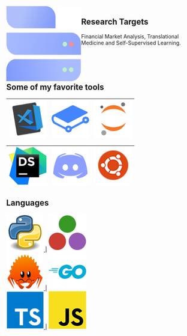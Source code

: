 <img align="left" src="https://raw.githubusercontent.com/Blastorios/Blastorios/master/images/B-logo.svg" width="200" height="200"/>
<h2><strong>Research Targets</strong></h2>
Financial Market Analysis, Translational Medicine and Self-Supervised Learning.
<br>
<br>
<br>
<br>
<br>

## Some of my favorite tools
<a href="https://code.visualstudio.com/"> <img src="https://raw.githubusercontent.com/Blastorios/Blastorios/master/images/vscode_render.png" alt="vscode render" width="100" height="100"> </a> | <a href="https://www.gitbook.com/"> <img src="https://raw.githubusercontent.com/Blastorios/Blastorios/master/images/gitbook_render.png" alt="gitbook render" width="100" height="100"> </a> | <a href="https://www.jupyter.org/"> <img src="https://raw.githubusercontent.com/Blastorios/Blastorios/master/images/jupyter_render.png" alt="jupyter render" width="100" height="100"> </a>
---------------------------------------------------------------------------------------------------------------------------------------------------------------------- | -------------------------------------------------------------------------------------------------------------------------------------------------------- | ------------------------------------------------------------------------------------------------------------------------------------------------------------------

<a href="https://www.jetbrains.com/dataspell/"> <img src="https://raw.githubusercontent.com/Blastorios/Blastorios/master/images/dataspell_render.png" alt="dataspell render" width="100" height="100"> </a> | <a href="https://discord.com/"> <img src="https://raw.githubusercontent.com/Blastorios/Blastorios/master/images/discord_render.png" alt="discord render" width="100" height="100"> </a> | <a href="https://www.ubuntu.com/"> <img src="https://raw.githubusercontent.com/Blastorios/Blastorios/master/images/ubuntu_render.png" alt="ubuntu render" width="100" height="100"> </a>
--------------------------------------------------------------------------------------------------------------------------------------------------------------- | --------------------------------------------------------------------------------------------------------------------------------------------------------------------------------- | ---------------------------------------------------------------------------------------------------------------------------------------------------------------

## Languages
<a href="https://www.python.org/"> <img src="https://raw.githubusercontent.com/Blastorios/Blastorios/master/images/python_render.png" alt="python render" width="100" height="100"> </a> | <a href="https://julialang.org/"> <img src="https://raw.githubusercontent.com/Blastorios/Blastorios/master/images/julia_render.png" alt="julia render" width="100" height="100"> </a>
<br>
<a href="https://www.rust-lang.org/"> <img src="https://raw.githubusercontent.com/Blastorios/Blastorios/master/images/rust_render.png" alt="rust render" width="100" height="100"> </a> | <a href="https://go.dev/"> <img src="https://raw.githubusercontent.com/Blastorios/Blastorios/master/images/go_render.png" alt="go render" width="100" height="100"> </a>
<br>
<a href="https://www.typescriptlang.org/"> <img src="https://raw.githubusercontent.com/Blastorios/Blastorios/master/images/typescript_render.png" alt="ts render" width="100" height="100"> </a> | <a href="https://developer.mozilla.org/en-US/docs/Web/JavaScript/Guide/Introduction"> <img src="https://raw.githubusercontent.com/Blastorios/Blastorios/master/images/javascript_render.png" alt="js render" width="100" height="100"> </a>
